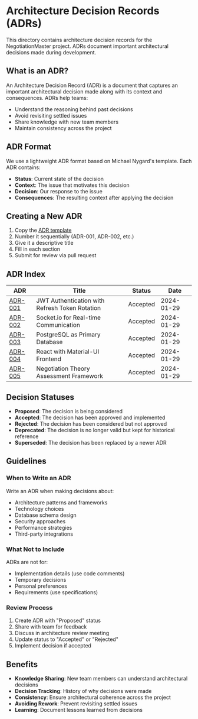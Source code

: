 # Architecture Decision Records (ADRs)

This directory contains architecture decision records for the NegotiationMaster project. ADRs document important architectural decisions made during development.

## What is an ADR?

An Architecture Decision Record (ADR) is a document that captures an important architectural decision made along with its context and consequences. ADRs help teams:

- Understand the reasoning behind past decisions
- Avoid revisiting settled issues
- Share knowledge with new team members
- Maintain consistency across the project

## ADR Format

We use a lightweight ADR format based on Michael Nygard's template. Each ADR contains:

- **Status**: Current state of the decision
- **Context**: The issue that motivates this decision
- **Decision**: Our response to the issue
- **Consequences**: The resulting context after applying the decision

## Creating a New ADR

1. Copy the [ADR template](./adr-template.md)
2. Number it sequentially (ADR-001, ADR-002, etc.)
3. Give it a descriptive title
4. Fill in each section
5. Submit for review via pull request

## ADR Index

| ADR | Title | Status | Date |
|-----|-------|--------|------|
| [ADR-001](./adr-001-jwt-authentication.md) | JWT Authentication with Refresh Token Rotation | Accepted | 2024-01-29 |
| [ADR-002](./adr-002-socket-io-real-time.md) | Socket.io for Real-time Communication | Accepted | 2024-01-29 |
| [ADR-003](./adr-003-postgresql-database.md) | PostgreSQL as Primary Database | Accepted | 2024-01-29 |
| [ADR-004](./adr-004-react-material-ui.md) | React with Material-UI Frontend | Accepted | 2024-01-29 |
| [ADR-005](./adr-005-negotiation-theory-framework.md) | Negotiation Theory Assessment Framework | Accepted | 2024-01-29 |

## Decision Statuses

- **Proposed**: The decision is being considered
- **Accepted**: The decision has been approved and implemented
- **Rejected**: The decision has been considered but not approved
- **Deprecated**: The decision is no longer valid but kept for historical reference
- **Superseded**: The decision has been replaced by a newer ADR

## Guidelines

### When to Write an ADR

Write an ADR when making decisions about:
- Architecture patterns and frameworks
- Technology choices
- Database schema design
- Security approaches
- Performance strategies
- Third-party integrations

### What Not to Include

ADRs are not for:
- Implementation details (use code comments)
- Temporary decisions
- Personal preferences
- Requirements (use specifications)

### Review Process

1. Create ADR with "Proposed" status
2. Share with team for feedback
3. Discuss in architecture review meeting
4. Update status to "Accepted" or "Rejected"
5. Implement decision if accepted

## Benefits

- **Knowledge Sharing**: New team members can understand architectural decisions
- **Decision Tracking**: History of why decisions were made
- **Consistency**: Ensure architectural coherence across the project
- **Avoiding Rework**: Prevent revisiting settled issues
- **Learning**: Document lessons learned from decisions